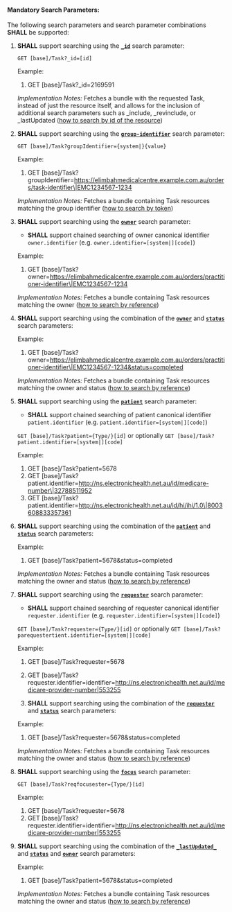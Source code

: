 #### Mandatory Search Parameters:

The following search parameters and search parameter combinations **SHALL** be supported:

1. **SHALL** support searching using the **[`_id`](https://hl7.org/fhir/R4/task.html#search)** search parameter:
 
    `GET [base]/Task?_id=[id]`

    Example:
    
      1. GET [base]/Task?_id=2169591

    *Implementation Notes:* Fetches a bundle with the requested Task, instead of just the resource itself, and allows for the inclusion of additional search parameters such as _include, _revinclude, or _lastUpdated ([how to search by id of the resource](https://hl7.org/fhir/r4/search.html#id))


1. **SHALL** support searching using the **[`group-identifier`](https://hl7.org/fhir/R4/task.html#search)** search parameter:

    `GET [base]/Task?groupIdentifier={system|}{value}`

    Example:
    
      1. GET [base]/Task?groupIdentifier=https://elimbahmedicalcentre.example.com.au/orders/task-identifier\|EMC1234567-1234 

    *Implementation Notes:* Fetches a bundle containing Task resources matching the group identifier ([how to search by token](http://hl7.org/fhir/R4/search.html#token))


1. **SHALL** support searching using the **[`owner`](https://hl7.org/fhir/R4/task.html#search)** search parameter:
    - **SHALL** support chained searching of owner canonical identifier `owner.identifier` (e.g. `owner.identifier=[system|][code]`)

    Example:
    
      1. GET [base]/Task?owner=https://elimbahmedicalcentre.example.com.au/orders/practitioner-identifier\|EMC1234567-1234 

    *Implementation Notes:* Fetches a bundle containing Task resources matching the owner ([how to search by reference](http://hl7.org/fhir/R4/search.html#reference))


1. **SHALL** support searching using the combination of the **[`owner`](https://hl7.org/fhir/R4/task.html#search)** and **[`status`](https://hl7.org/fhir/R4/task.html#search)** search parameters:   

    Example:
    
      1. GET [base]/Task?owner=https://elimbahmedicalcentre.example.com.au/orders/practitioner-identifier\|EMC1234567-1234&status=completed

    *Implementation Notes:* Fetches a bundle containing Task resources matching the owner and status ([how to search by reference](http://hl7.org/fhir/R4/search.html#reference))


1. **SHALL** support searching using the **[`patient`](https://hl7.org/fhir/R4/task.html#search)** search parameter:
    - **SHALL** support chained searching of patient canonical identifier `patient.identifier` (e.g. `patient.identifier=[system|][code]`)

    `GET [base]/Task?patient={Type/}[id]` or optionally `GET [base]/Task?patient.identifier=[system|][code]`

    Example:
    
      1. GET [base]/Task?patient=5678
      1. GET [base]/Task?patient.identifier=http://ns.electronichealth.net.au/id/medicare-number\|32788511952
      1. GET [base]/Task?patient.identifier=http://ns.electronichealth.net.au/id/hi/ihi/1.0\|8003608833357361 


1. **SHALL** support searching using the combination of the **[`patient`](https://hl7.org/fhir/R4/task.html#search)** and **[`status`](https://hl7.org/fhir/R4/task.html#search)** search parameters:   

    Example:
    
      1. GET [base]/Task?patient=5678&status=completed

    *Implementation Notes:* Fetches a bundle containing Task resources matching the owner and status ([how to search by reference](http://hl7.org/fhir/R4/search.html#reference))


1. **SHALL** support searching using the **[`requester`](https://hl7.org/fhir/R4/encounter.html#search)** search parameter:
    - **SHALL** support chained searching of requester canonical identifier `requester.identifier` (e.g. `requester.identifier=[system|][code]`)

    `GET [base]/Task?requester={Type/}[id]` or optionally `GET [base]/Task?parequestertient.identifier=[system|][code]`

    Example:
    
      1. GET [base]/Task?requester=5678
      1. GET [base]/Task?requester.identifier=identifier=http://ns.electronichealth.net.au/id/medicare-provider-number|553255


   1. **SHALL** support searching using the combination of the **[`requester`](https://hl7.org/fhir/R4/task.html#search)** and **[`status`](https://hl7.org/fhir/R4/task.html#search)** search parameters:   

    Example:
    
      1. GET [base]/Task?requester=5678&status=completed

    *Implementation Notes:* Fetches a bundle containing Task resources matching the owner and status ([how to search by reference](http://hl7.org/fhir/R4/search.html#reference))
   

1. **SHALL** support searching using the **[`focus`](https://hl7.org/fhir/R4/encounter.html#search)** search parameter:

    `GET [base]/Task?reqfocusester={Type/}[id]` 

    Example:
    
      1. GET [base]/Task?requester=5678
      1. GET [base]/Task?requester.identifier=identifier=http://ns.electronichealth.net.au/id/medicare-provider-number|553255


1. **SHALL** support searching using the combination of the **[`_lastUpdated_`](https://hl7.org/fhir/R4/task.html#search)** and **[`status`](https://hl7.org/fhir/R4/task.html#search)** and **[`owner`](https://hl7.org/fhir/R4/task.html#search)** search parameters:   

    Example:
    
      1. GET [base]/Task?patient=5678&status=completed

    *Implementation Notes:* Fetches a bundle containing Task resources matching the owner and status ([how to search by reference](http://hl7.org/fhir/R4/search.html#reference))



